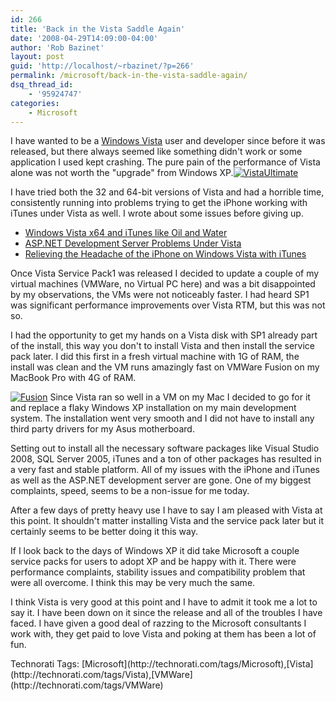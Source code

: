 ```yaml
---
id: 266
title: 'Back in the Vista Saddle Again'
date: '2008-04-29T14:09:00-04:00'
author: 'Rob Bazinet'
layout: post
guid: 'http://localhost/~rbazinet/?p=266'
permalink: /microsoft/back-in-the-vista-saddle-again/
dsq_thread_id:
    - '95924747'
categories:
    - Microsoft
---
```


I have wanted to be a [Windows Vista](http://www.microsoft.com/windows/products/windowsvista/default.aspx) user and developer since before it was released, but there always seemed like something didn't work or some application I used kept crashing. The pure pain of the performance of Vista alone was not worth the "upgrade" from Windows XP.[![VistaUltimate](http://www.accidentaltechnologist.com/files/media/image/WindowsLiveWriter/BackintheVistaSaddleAgain_11231/VistaUltimate_thumb.jpg)](http://www.accidentaltechnologist.com/files/media/image/WindowsLiveWriter/BackintheVistaSaddleAgain_11231/VistaUltimate_2.jpg)

I have tried both the 32 and 64-bit versions of Vista and had a horrible time, consistently running into problems trying to get the iPhone working with iTunes under Vista as well. I wrote about some issues before giving up.

- [Windows Vista x64 and iTunes like Oil and Water](http://www.accidentaltechnologist.com/apple/windows-vista-x64-and-itunes-like-oil-and-water-2/)
- [ASP.NET Development Server Problems Under Vista](http://www.accidentaltechnologist.com/asp-net/aspnet-development-server-problems-under-vista/)
- [Relieving the Headache of the iPhone on Windows Vista with iTunes](http://www.accidentaltechnologist.com/apple/relieving-the-headache-of-the-iphone-on-windows-vista-with-itunes/)

Once Vista Service Pack1 was released I decided to update a couple of my virtual machines (VMWare, no Virtual PC here) and was a bit disappointed by my observations, the VMs were not noticeably faster. I had heard SP1 was significant performance improvements over Vista RTM, but this was not so.

I had the opportunity to get my hands on a Vista disk with SP1 already part of the install, this way you don't to install Vista and then install the service pack later. I did this first in a fresh virtual machine with 1G of RAM, the install was clean and the VM runs amazingly fast on VMWare Fusion on my MacBook Pro with 4G of RAM.

[![Fusion](http://www.accidentaltechnologist.com/files/media/image/WindowsLiveWriter/BackintheVistaSaddleAgain_11231/Fusion_thumb.gif)](http://www.accidentaltechnologist.com/files/media/image/WindowsLiveWriter/BackintheVistaSaddleAgain_11231/Fusion_2.gif) Since Vista ran so well in a VM on my Mac I decided to go for it and replace a flaky Windows XP installation on my main development system. The installation went very smooth and I did not have to install any third party drivers for my Asus motherboard.

Setting out to install all the necessary software packages like Visual Studio 2008, SQL Server 2005, iTunes and a ton of other packages has resulted in a very fast and stable platform. All of my issues with the iPhone and iTunes as well as the ASP.NET development server are gone. One of my biggest complaints, speed, seems to be a non-issue for me today.

After a few days of pretty heavy use I have to say I am pleased with Vista at this point. It shouldn't matter installing Vista and the service pack later but it certainly seems to be better doing it this way.

If I look back to the days of Windows XP it did take Microsoft a couple service packs for users to adopt XP and be happy with it. There were performance complaints, stability issues and compatibility problem that were all overcome. I think this may be very much the same.

I think Vista is very good at this point and I have to admit it took me a lot to say it. I have been down on it since the release and all of the troubles I have faced. I have given a good deal of razzing to the Microsoft consultants I work with, they get paid to love Vista and poking at them has been a lot of fun.

<div class="wlWriterSmartContent" id="scid:0767317B-992E-4b12-91E0-4F059A8CECA8:7cab7437-3eb9-4ca0-b1ab-4a23b1411974" style="margin: 0px; padding: 0px; display: inline; float: none;">Technorati Tags: [Microsoft](http://technorati.com/tags/Microsoft),[Vista](http://technorati.com/tags/Vista),[VMWare](http://technorati.com/tags/VMWare)</div>